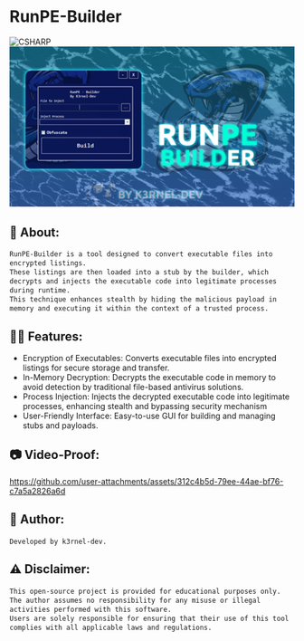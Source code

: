 # RunPE-Builder
![CSHARP](https://img.shields.io/badge/Language-CSHARP-aquamarine?style=for-the-badge&logo=CSHARP)
![Banner](banner.png)

## 👋 About:
```
RunPE-Builder is a tool designed to convert executable files into encrypted listings. 
These listings are then loaded into a stub by the builder, which decrypts and injects the executable code into legitimate processes during runtime. 
This technique enhances stealth by hiding the malicious payload in memory and executing it within the context of a trusted process.
```
## 🏴‍☠️ Features:
- Encryption of Executables: Converts executable files into encrypted listings for secure storage and transfer.
- In-Memory Decryption: Decrypts the executable code in memory to avoid detection by traditional file-based antivirus solutions.
- Process Injection: Injects the decrypted executable code into legitimate processes, enhancing stealth and bypassing security mechanism
- User-Friendly Interface: Easy-to-use GUI for building and managing stubs and payloads.

## 📷 Video-Proof:
https://github.com/user-attachments/assets/312c4b5d-79ee-44ae-bf76-c7a5a2826a6d

## 👤 Author:
```
Developed by k3rnel-dev.
```

## ⚠️ Disclaimer:
```
This open-source project is provided for educational purposes only. 
The author assumes no responsibility for any misuse or illegal activities performed with this software.
Users are solely responsible for ensuring that their use of this tool complies with all applicable laws and regulations.
```
